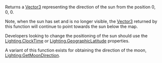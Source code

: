 Returns a [Vector3](https://developer.roblox.com/en-us/api-reference/datatype/Vector3) representing the direction of the sun from the position 0, 0, 0.

Note, when the sun has set and is no longer visible, the [Vector3](https://developer.roblox.com/en-us/api-reference/datatype/Vector3) returned by this function will continue to point towards the sun below the map.

Developers looking to change the positioning of the sun should use the [Lighting.ClockTime](https://developer.roblox.com/en-us/api-reference/property/Lighting/ClockTime) or [Lighting.GeographicLatitude](https://developer.roblox.com/en-us/api-reference/property/Lighting/GeographicLatitude) properties.

A variant of this function exists for obtaining the direction of the moon, [Lighting:GetMoonDirection](https://developer.roblox.com/en-us/api-reference/function/Lighting/GetMoonDirection).